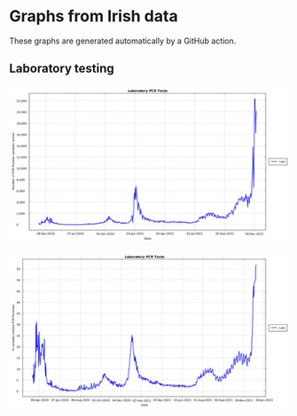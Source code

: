 # Graphs from Irish data

These graphs are generated automatically by a GitHub action.

## Laboratory testing

![graph](./COVID-19_Laboratory_Testing_Time_Series.png)

![graph](./COVID-19_Laboratory_Testing_Percent_Positive.png)
